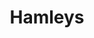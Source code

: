 ---
layout: single-rating-store
title: Hamleys
description: 
year: 2014
delivery: по РФ от 2000 руб.
url-ad: https://ad.admitad.com/g/f4tu7tr4z3baaff9d7dd91091bf458/
assortment: игрушки, средства гигиены.
discounts: Скидки до 10%
image: /assets/banners/banner-91ded049a9f1f980e688cf7f49e57cda.jpg
---